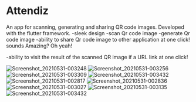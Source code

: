 # Attendiz
An app for scanning, generating and sharing QR code images.
Developed with the flutter framework.
-sleek design
-scan Qr code image
-generate Qr code image
-ability to share Qr code image to other application at one click! sounds Amazing? Oh yeah!

-ability to visit the result of the scanned QR image if a URL link at one click!

![Screenshot_20210531-003248](https://user-images.githubusercontent.com/55124189/120124825-02c70600-c1ae-11eb-921b-ae8b6d9ff100.png)
![Screenshot_20210531-003256](https://user-images.githubusercontent.com/55124189/120124826-035f9c80-c1ae-11eb-898b-8f9c8e54ccde.png)
![Screenshot_20210531-003309](https://user-images.githubusercontent.com/55124189/120124828-03f83300-c1ae-11eb-8e41-4a53bb29238a.png)
![Screenshot_20210531-003432](https://user-images.githubusercontent.com/55124189/120124830-0490c980-c1ae-11eb-98cc-cacff16fb3fe.png)
![Screenshot_20210531-002817](https://user-images.githubusercontent.com/55124189/120124832-0490c980-c1ae-11eb-943a-bfe90a84fa1c.png)
![Screenshot_20210531-002836](https://user-images.githubusercontent.com/55124189/120124833-05296000-c1ae-11eb-8c0d-d40a01076892.png)
![Screenshot_20210531-003027](https://user-images.githubusercontent.com/55124189/120124834-05296000-c1ae-11eb-88ba-54d1306da886.png)
![Screenshot_20210531-003135](https://user-images.githubusercontent.com/55124189/120124835-05c1f680-c1ae-11eb-8f03-e5b082fb2455.png)
![Screenshot_20210531-003432](https://user-images.githubusercontent.com/55124189/120124852-24c08880-c1ae-11eb-9679-1016fb48e343.png)

